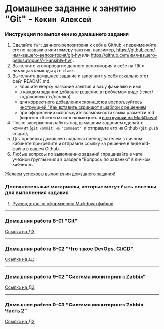 # Домашнее задание к занятию "Git" - `Кокин Алексей`


### Инструкция по выполнению домашнего задания

   1. Сделайте `fork` данного репозитория к себе в Github и переименуйте его по названию или номеру занятия, например, https://github.com/имя-вашего-репозитория/git-hw или  https://github.com/имя-вашего-репозитория/7-1-ansible-hw).
   2. Выполните клонирование данного репозитория к себе на ПК с помощью команды `git clone`.
   3. Выполните домашнее задание и заполните у себя локально этот файл README.md:
      - впишите вверху название занятия и вашу фамилию и имя
      - в каждом задании добавьте решение в требуемом виде (текст/код/скриншоты/ссылка)
      - для корректного добавления скриншотов воспользуйтесь [инструкцией "Как вставить скриншот в шаблон с решением](https://github.com/netology-code/sys-pattern-homework/blob/main/screen-instruction.md)
      - при оформлении используйте возможности языка разметки md (коротко об этом можно посмотреть в [инструкции  по MarkDown](https://github.com/netology-code/sys-pattern-homework/blob/main/md-instruction.md))
   4. После завершения работы над домашним заданием сделайте коммит (`git commit -m "comment"`) и отправьте его на Github (`git push origin`);
   5. Для проверки домашнего задания преподавателем в личном кабинете прикрепите и отправьте ссылку на решение в виде md-файла в вашем Github.
   6. Любые вопросы по выполнению заданий спрашивайте в чате учебной группы и/или в разделе “Вопросы по заданию” в личном кабинете.
   
Желаем успехов в выполнении домашнего задания!
   
### Дополнительные материалы, которые могут быть полезны для выполнения задания

1. [Руководство по оформлению Markdown файлов](https://gist.github.com/Jekins/2bf2d0638163f1294637#Code)

---

### Домашняя работа 8-01 "Git"


[Ссылка на ДЗ](https://github.com/KokinAlexey/all-hw/blob/main/hw-08-01-git/README.md)

---

### Домашняя работа 8-02 "Что такое DevOps. CI/CD"


[Ссылка на ДЗ](https://github.com/KokinAlexey/all-hw/blob/main/hw-08-02-jenkins/README.md)

---

### Домашняя работа 9-02 "Система мониторинга Zabbix"

[Ссылка на ДЗ](https://github.com/KokinAlexey/all-hw/blob/main/hw-09-02-zabbix/README.md)

---

### Домашняя работа 9-03 "Система мониторинга Zabbix Часть 2"

[Ссылка на ДЗ](https://github.com/KokinAlexey/all-hw/blob/main/hw-09-03-zabbix/README.md)

